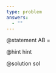 ```yaml
---
type: problem
answers:
  - ""
---
```


@statement
AB = 

@hint
hint

@solution
sol
<!--stackedit_data:
eyJoaXN0b3J5IjpbMTI5NzgxMjUsLTQ3NTMxNDQwMV19
-->